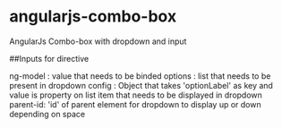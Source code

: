 # angularjs-combo-box
AngularJs Combo-box with dropdown and input

##Inputs for directive

ng-model : value that needs to be binded
options : list that needs to be present in dropdown
config : Object that takes 'optionLabel' as key and value is property on list item that needs to be displayed in dropdown
parent-id: 'id' of parent element for dropdown to display up or down depending on space
